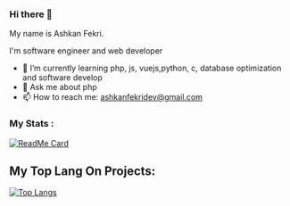 ### Hi there 👋

My name is Ashkan Fekri.

I'm software engineer and web developer

- 🌱 I’m currently learning php, js, vuejs,python, c, database optimization and software develop
- 💬 Ask me about php
- 📫 How to reach me: ashkanfekridev@gmail.com
<!-- - ⚡ Fun fact: I hate Python -->
### My Stats :
[![ReadMe Card](https://github-readme-stats.vercel.app/api?username=ashkanfekridev&show_icons=true)](https://github.com/ashkanfekridev)
 
## My Top Lang On Projects:
[![Top Langs](https://github-readme-stats.vercel.app/api/top-langs/?username=ashkanfekridev&layout=compact)](https://github.com/ashkanfekridev)





<!---
- 🔭 I’m currently working on mandi framework
- 🌱 I’m currently learning php, js,python
 👯 I’m looking to collaborate on ...
- 🤔 I’m looking for help with ...
- 💬 Ask me about ...
- 📫 How to reach me: ...
- 😄 Pronouns: ...
- ⚡ Fun fact: ...
 -->
